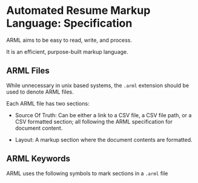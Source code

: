 # Automated Resume Markup Language: Specification

ARML aims to be easy to read, write, and process. 

It is an efficient, purpose-built markup language.



## ARML Files

While unnecessary in unix based systems, the `.arml` extension should be used to denote ARML files.

Each ARML file has two sections:

- Source Of Truth: Can be either a link to a CSV file, a CSV file path, or a CSV formatted section; all following the ARML specification for document content.

- Layout: A markup section where the document contents are formatted.

## ARML Keywords

ARML uses the following symbols to mark sections in a `.arml` file

